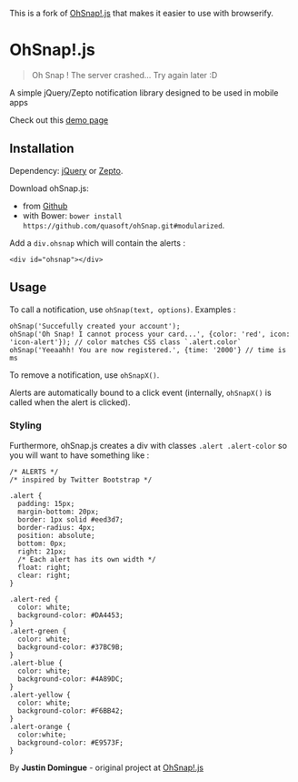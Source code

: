 This is a fork of [OhSnap!.js](https://github.com/justindomingue/ohSnap) that makes it easier to use with browserify.

OhSnap!.js
=========

> Oh Snap ! The server crashed... Try again later :D

A simple jQuery/Zepto notification library designed to be used in mobile apps

Check out this [demo page](http://justindomingue.github.io/ohSnap/ "Demo")

## Installation

Dependency: [jQuery](http://jquery.com) or [Zepto](http://zeptojs.com).

Download ohSnap.js:
- from [Github](https://github.com/quasoft/ohSnap/tree/modularized)
- with Bower: `bower install https://github.com/quasoft/ohSnap.git#modularized`.

Add a `div.ohsnap` which will contain the alerts :

    <div id="ohsnap"></div>

Usage
-----

To call a notification, use `ohSnap(text, options)`. Examples :

    ohSnap('Succefully created your account');
    ohSnap('Oh Snap! I cannot process your card...', {color: 'red', icon: 'icon-alert'}); // color matches CSS class `.alert.color`
    ohSnap('Yeeaahh! You are now registered.', {time: '2000'} // time is ms

To remove a notification, use `ohSnapX()`.

Alerts are automatically bound to a click event (internally, `ohSnapX()` is called when the alert is clicked).

### Styling

Furthermore, ohSnap.js creates a div with classes `.alert .alert-color` so you will want to have something like :

    /* ALERTS */
    /* inspired by Twitter Bootstrap */

    .alert {
      padding: 15px;
      margin-bottom: 20px;
      border: 1px solid #eed3d7;
      border-radius: 4px;
      position: absolute;
      bottom: 0px;
      right: 21px;
      /* Each alert has its own width */
      float: right;
      clear: right;
    }

    .alert-red {
      color: white;
      background-color: #DA4453;
    }
    .alert-green {
      color: white;
      background-color: #37BC9B;
    }
    .alert-blue {
      color: white;
      background-color: #4A89DC;
    }
    .alert-yellow {
      color: white;
      background-color: #F6BB42;
    }
    .alert-orange {
      color:white;
      background-color: #E9573F;
    }


By **Justin Domingue** - original project at [OhSnap!.js](https://github.com/justindomingue/ohSnap)

